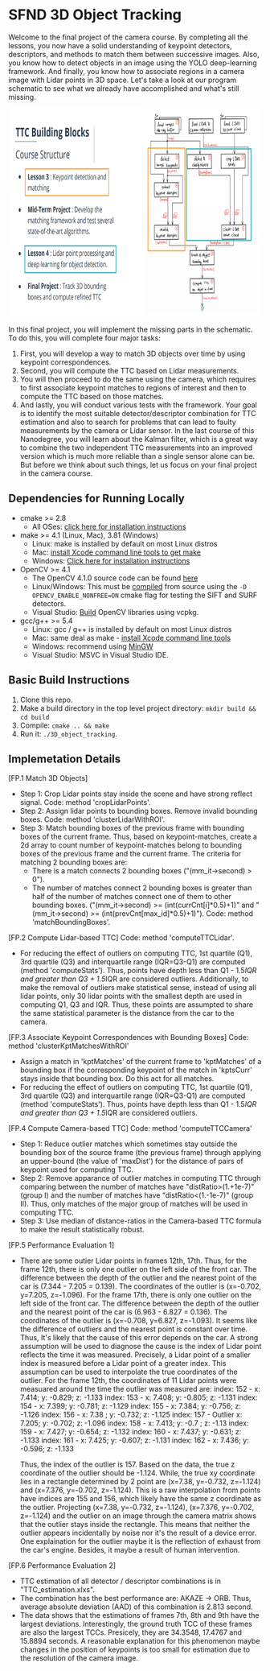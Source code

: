 # SFND 3D Object Tracking

Welcome to the final project of the camera course. By completing all the lessons, you now have a solid understanding of keypoint detectors, descriptors, and methods to match them between successive images. Also, you know how to detect objects in an image using the YOLO deep-learning framework. And finally, you know how to associate regions in a camera image with Lidar points in 3D space. Let's take a look at our program schematic to see what we already have accomplished and what's still missing.

<img src="images/course_code_structure.png" width="779" height="414" />

In this final project, you will implement the missing parts in the schematic. To do this, you will complete four major tasks: 
1. First, you will develop a way to match 3D objects over time by using keypoint correspondences. 
2. Second, you will compute the TTC based on Lidar measurements. 
3. You will then proceed to do the same using the camera, which requires to first associate keypoint matches to regions of interest and then to compute the TTC based on those matches. 
4. And lastly, you will conduct various tests with the framework. Your goal is to identify the most suitable detector/descriptor combination for TTC estimation and also to search for problems that can lead to faulty measurements by the camera or Lidar sensor. In the last course of this Nanodegree, you will learn about the Kalman filter, which is a great way to combine the two independent TTC measurements into an improved version which is much more reliable than a single sensor alone can be. But before we think about such things, let us focus on your final project in the camera course. 

## Dependencies for Running Locally
* cmake >= 2.8
  * All OSes: [click here for installation instructions](https://cmake.org/install/)
* make >= 4.1 (Linux, Mac), 3.81 (Windows)
  * Linux: make is installed by default on most Linux distros
  * Mac: [install Xcode command line tools to get make](https://developer.apple.com/xcode/features/)
  * Windows: [Click here for installation instructions](http://gnuwin32.sourceforge.net/packages/make.htm)
* OpenCV >= 4.1
  * The OpenCV 4.1.0 source code can be found [here](https://github.com/opencv/opencv/tree/4.1.0)
  * Linux/Windows: This must be [compiled](https://docs.opencv.org/3.4/d3/d52/tutorial_windows_install.html) from source using the `-D OPENCV_ENABLE_NONFREE=ON` cmake flag for testing the SIFT and SURF detectors.
  * Visual Studio: [Build](https://gitlab.com/opencv6/opencv_wiki/-/wikis/Build-OpenCV-libraries-using-vcpkg) OpenCV libraries using vcpkg. 
* gcc/g++ >= 5.4
  * Linux: gcc / g++ is installed by default on most Linux distros
  * Mac: same deal as make - [install Xcode command line tools](https://developer.apple.com/xcode/features/)
  * Windows: recommend using [MinGW](http://www.mingw.org/)
  * Visual Studio: MSVC in Visual Studio IDE. 

## Basic Build Instructions

1. Clone this repo.
2. Make a build directory in the top level project directory: `mkdir build && cd build`
3. Compile: `cmake .. && make`
4. Run it: `./3D_object_tracking`.

## Implemetation Details

[FP.1 Match 3D Objects] 
 - Step 1: Crop Lidar points stay inside the scene and have strong reflect signal. 
   Code: method 'cropLidarPoints'. 
 - Step 2: Assign lidar points to bounding boxes. Remove invalid bounding boxes. 
   Code: method 'clusterLidarWithROI'. 
 - Step 3: Match bounding boxes of the previous frame with bounding boxes of the current frame. 
   Thus, based on keypoint-matches, create a 2d array to count number of keypoint-matches belong to bounding boxes of the previous frame and the current frame. The criteria for matching 2 bounding boxes are: 
    + There is a match connects 2 bounding boxes ("(mm_it->second) > 0"). 
    + The number of matches connect 2 bounding boxes is greater than half of the number of matches connect one of them to other bounding boxes. ("(mm_it->second) >= (int(currCnt[i]*0.5)+1)" and "(mm_it->second) >= (int(prevCnt[max_id]*0.5)+1)"). 
   Code: method 'matchBoundingBoxes'. 

[FP.2 Compute Lidar-based TTC] Code: method 'computeTTCLidar'. 
 - For reducing the effect of outliers on computing TTC, 1st quartile (Q1), 3rd quartile (Q3) and interquartile range (IQR=Q3-Q1) are computed (method 'computeStats'). Thus, points have depth less than Q1 - 1.5*IQR and greater than Q3 + 1.5*IQR are considered outliers. Additionally, to make the removal of outliers make statistical sense, instead of using all lidar points, only 30 lidar points with the smallest depth are used in computing Q1, Q3 and IQR. Thus, these points are assumpted to share the same statistical parameter is the distance from the car to the camera. 

[FP.3 Associate Keypoint Correspondences with Bounding Boxes] Code: method 'clusterKptMatchesWithROI'
 - Assign a match in 'kptMatches' of the current frame to 'kptMatches' of a bounding box if the corresponding keypoint of the match in 'kptsCurr' stays inside that bounding box. Do this act for all matches. 
 - For reducing the effect of outliers on computing TTC, 1st quartile (Q1), 3rd quartile (Q3) and interquartile range (IQR=Q3-Q1) are computed (method 'computeStats'). Thus, points have depth less than Q1 - 1.5*IQR and greater than Q3 + 1.5*IQR are considered outliers. 
 
[FP.4 Compute Camera-based TTC] Code: method 'computeTTCCamera'
 - Step 1: Reduce outlier matches which sometimes stay outside the bounding box of the source frame (the previous frame) through applying an upper-bound (the value of 'maxDist') for the distance of pairs of keypoint used for computing TTC. 
 - Step 2: Remove apparance of outlier matches in computing TTC through comparing between the number of matches have "distRatio>(1.+1e-7)" (group I) and the number of matches have "distRatio<(1.-1e-7)" (group II). Thus, only matches of the major group of matches will be used in computing TTC. 
 - Step 3: Use median of distance-ratios in the Camera-based TTC formula to make the result statistically robust. 

[FP.5 Performance Evaluation 1]
 - There are some outier Lidar points in frames 12th, 17th. Thus, for the frame 12th, there is only one outlier on the left side of the front car. The difference between the depth of the outlier and the nearest point of the car is (7.344 - 7.205 = 0.139). The coordinates of the outlier is (x=-0.702, y=7.205, z=-1.096). For the frame 17th, there is only one outlier on the left side of the front car. The difference between the depth of the outlier and the nearest point of the car is (6.963 - 6.827 = 0.136). The coordinates of the outlier is (x=-0.708, y=6.827, z=-1.093). It seems like the difference of outliers and the nearest point is constant over time. Thus, It's likely that the cause of this error depends on the car. A strong assumption will be used to diagnose the cause is the index of Lidar point reflects the time it was measured. Precisely, a Lidar point of a smaller index is measured before a Lidar point of a greater index. This assumption can be used to interpolate the true coordinates of the outlier. For the frame 12th, the coordinates of 11 Lidar points were measuared around the time the outlier was measured are: 
   index: 152 -         x: 7.414; y: -0.829; z: -1.133
   index: 153 -         x: 7.408; y: -0.805; z: -1.131
   index: 154 -         x: 7.399; y: -0.781; z: -1.129
   index: 155 -         x: 7.384; y: -0.756; z: -1.126
   index: 156 -         x: 7.38 ; y: -0.732; z: -1.125
   index: 157 - Outlier x: 7.205; y: -0.702; z: -1.096
   index: 158 -         x: 7.413; y: -0.7  ; z: -1.13
   index: 159 -         x: 7.427; y: -0.654; z: -1.132
   index: 160 -         x: 7.437; y: -0.631; z: -1.133
   index: 161 -         x: 7.425; y: -0.607; z: -1.131
   index: 162 -         x: 7.436; y: -0.596; z: -1.133
   
   Thus, the index of the outlier is 157. Based on the data, the true z coordinate of the outlier should be -1.124. While, the true xy coordinate lies in a rectangle determined by 2 point are (x=7.38, y=-0.732, z=-1.124) and (x=7.376, y=-0.702, z=-1.124). This is a raw interpolation from points have indices are 155 and 156, which likely have the same z coordinate as the outlier. Projecting (x=7.38, y=-0.732, z=-1.124), (x=7.376, y=-0.702, z=-1.124) and the outlier on an image through the camera matrix shows that the outlier stays inside the rectangle. This means that neither the outlier appears incidentally by noise nor it's the result of a device error. One explaination for the outlier maybe it is the reflection of exhaust from the car's engine. Besides, it maybe a result of human intervention. 
 
[FP.6 Performance Evaluation 2]
 - TTC estimation of all detector / descriptor combinations is in "TTC_estimation.xlxs". 
 - The combination has the best performance are: AKAZE -> ORB. Thus, average absolute deviation (AAD) of this combination is 2.813 second. 
 - The data shows that the estimations of frames 7th, 8th and 9th have the largest deviations. Interestingly, the ground truth TCC of these frames are also the largest TCCs. Presicely, they are 34.3548, 17.4767 and 15.8894 seconds. A reasonable explanation for this phenomenon maybe changes in the position of keypoints is too small for estimation due to the resolution of the camera image. 

